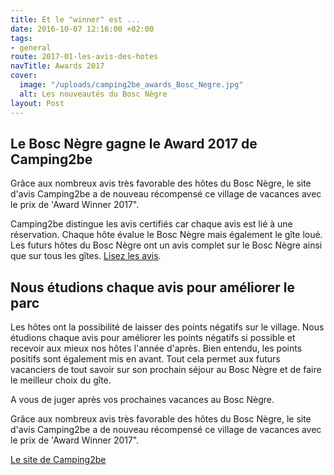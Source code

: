 ```yaml
---
title: Et le "winner" est ...
date: 2016-10-07 12:16:00 +02:00
tags:
- general
route: 2017-01-les-avis-des-hotes
navTitle: Awards 2017
cover:
  image: "/uploads/camping2be_awards_Bosc_Negre.jpg"
  alt: Les nouveautés du Bosc Nègre
layout: Post
---
```


## Le Bosc Nègre gagne le Award 2017 de Camping2be

Grâce aux nombreux avis très favorable des hôtes du Bosc Nègre, le site d'avis Camping2be a de nouveau récompensé ce village de vacances avec le prix de 'Award Winner 2017".

Camping2be distingue les avis certifiés car chaque avis est lié à une réservation. Chaque hôte évalue le Bosc Nègre mais également le gîte loué. Les futurs hôtes du Bosc Nègre ont un avis complet sur le Bosc Nègre ainsi que sur tous les gîtes. [Lisez les avis](https://www.camping2be.com/france/lacapelle-biron/avis-clients-village-de-vacances-bosc-negre).

## Nous étudions chaque avis pour améliorer le parc

Les hôtes ont la possibilité de laisser des points négatifs sur le village. Nous étudions chaque avis pour améliorer les points négatifs si possible et recevoir aux mieux nos hôtes l'année d'après. Bien entendu, les points positifs sont également mis en avant. Tout cela permet aux futurs vacanciers de tout savoir sur son prochain séjour au Bosc Nègre et de faire le meilleur choix du gîte.

A vous de juger après vos prochaines vacances au Bosc Nègre.

Grâce aux nombreux avis très favorable des hôtes du Bosc Nègre, le site d'avis Camping2be a de nouveau récompensé ce village de vacances avec le prix de 'Award Winner 2017".

[Le site de Camping2be](https://www.camping2be.com/france/lacapelle-biron/avis-clients-village-de-vacances-bosc-negre)